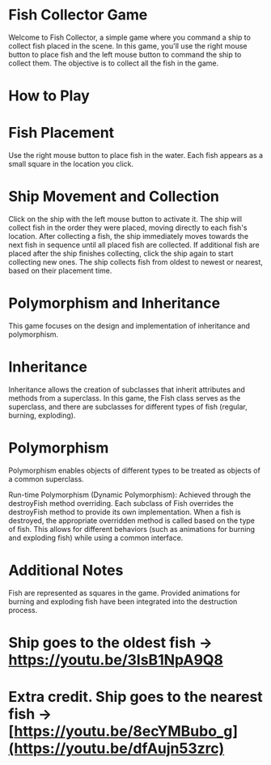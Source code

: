 # Fish Collector Game

Welcome to Fish Collector, a simple game where you command a ship to collect fish placed in the scene. In this game, you'll use the right mouse button to place fish and the left mouse button to command the ship to collect them. The objective is to collect all the fish in the game.

# How to Play

# Fish Placement
Use the right mouse button to place fish in the water.
Each fish appears as a small square in the location you click.

# Ship Movement and Collection
Click on the ship with the left mouse button to activate it.
The ship will collect fish in the order they were placed, moving directly to each fish's location.
After collecting a fish, the ship immediately moves towards the next fish in sequence until all placed fish are collected.
If additional fish are placed after the ship finishes collecting, click the ship again to start collecting new ones.
The ship collects fish from oldest to newest or nearest, based on their placement time.

# Polymorphism and Inheritance
This game focuses on the design and implementation of inheritance and polymorphism.

# Inheritance
Inheritance allows the creation of subclasses that inherit attributes and methods from a superclass. In this game, the Fish class serves as the superclass, and there are subclasses for different types of fish (regular, burning, exploding).

# Polymorphism
Polymorphism enables objects of different types to be treated as objects of a common superclass.

Run-time Polymorphism (Dynamic Polymorphism): Achieved through the destroyFish method overriding. Each subclass of Fish overrides the destroyFish method to provide its own implementation. When a fish is destroyed, the appropriate overridden method is called based on the type of fish. This allows for different behaviors (such as animations for burning and exploding fish) while using a common interface.

# Additional Notes
Fish are represented as squares in the game.
Provided animations for burning and exploding fish have been integrated into the destruction process.


# Ship goes to the oldest fish -> https://youtu.be/3IsB1NpA9Q8
# Extra credit. Ship goes to the nearest fish -> [https://youtu.be/8ecYMBubo_g](https://youtu.be/dfAujn53zrc)
